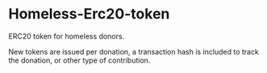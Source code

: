 # Homeless-Erc20-token
ERC20 token for homeless donors.

New tokens are issued per donation, a transaction hash is included to track the donation, or other type of contribution.
